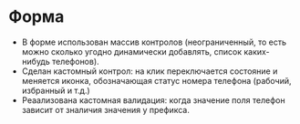 # Форма

* В форме использован массив контролов (неограниченный, то есть можно сколько угодно динамически добавлять, список каких-нибудь телефонов).
* Сделан кастомный контрол:  на клик переключается состояние и меняется иконка, обозначающая статус номера телефона (рабочий, избранный и т.д.)
* Реаализована кастомная валидация: когда значение поля телефон зависит от зналичия значения у префикса.
